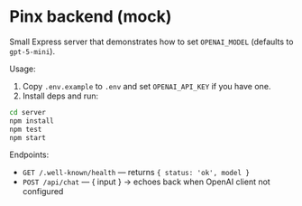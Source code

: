 # Pinx backend (mock)

Small Express server that demonstrates how to set `OPENAI_MODEL` (defaults to `gpt-5-mini`).

Usage:

1. Copy `.env.example` to `.env` and set `OPENAI_API_KEY` if you have one.
2. Install deps and run:

```bash
cd server
npm install
npm test
npm start
```

Endpoints:
- `GET /.well-known/health` — returns `{ status: 'ok', model }`
- `POST /api/chat` — { input } -> echoes back when OpenAI client not configured
